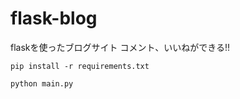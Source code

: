# flask-blog
flaskを使ったブログサイト
コメント、いいねができる!!

```
pip install -r requirements.txt
```

```
python main.py
```

